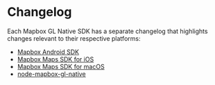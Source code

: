 # Changelog

Each Mapbox GL Native SDK has a separate changelog that highlights changes relevant to their respective platforms:

* [Mapbox Android SDK](platform/android/CHANGELOG.md)
* [Mapbox Maps SDK for iOS](platform/ios/CHANGELOG.md)
* [Mapbox Maps SDK for macOS](platform/macos/CHANGELOG.md)
* [node-mapbox-gl-native](platform/node/CHANGELOG.md)

